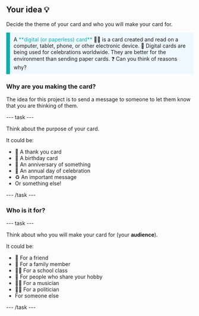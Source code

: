 ## Your idea 💡

Decide the theme of your card and who you will make your card for. 

<p style="border-left: solid; border-width:10px; border-color: #0faeb0; background-color: aliceblue; padding: 10px;">
A <span style="color: #0faeb0">**digital (or paperless) card**</span> 💌📲 is a card created and read on a computer, tablet, phone, or other electronic device. 🎉 Digital cards are being used for celebrations worldwide. They are better for the environment than sending paper cards. ❓ Can you think of reasons why? 
</p>

### Why are you making the card?

The idea for this project is to send a message to someone to let them know that you are thinking of them.

--- task ---

Think about the purpose of your card. 

It could be:
- 🙏 A thank you card
- 🎂 A birthday card
- 📅 An anniversary of something
- 🎉 An annual day of celebration
- ♻️ An important message
- Or something else!

--- /task ---

### Who is it for?

--- task ---

Think about who you will make your card for (your **audience**).

It could be:

- 👧 For a friend
- 👴 For a family member
- 👩‍🎓 For a school class
- 🏇 For people who share your hobby
- 👨‍🎤 For a musician 
- 👩‍💼 For a politician 
- For someone else

--- /task ---



